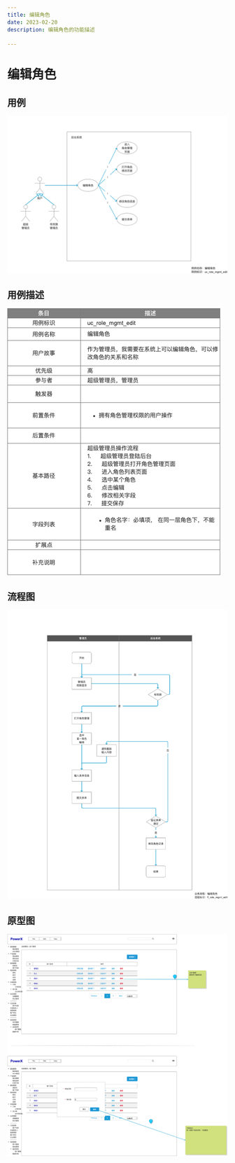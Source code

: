 ```yaml
---
title: 编辑角色
date: 2023-02-20
description: 编辑角色的功能描述

---
```


# 编辑角色


## 用例

![](../../../../images/uc_role_mgmt_edit.png)

## 用例描述

![](../../../../images/uc_desc_role_mgmt_edit.png)

## 流程图

![](../../../../images/fl_role_mgmt_edit.png)

## 原型图

![](../../../../images/pt_role_mgmt_edit.png)